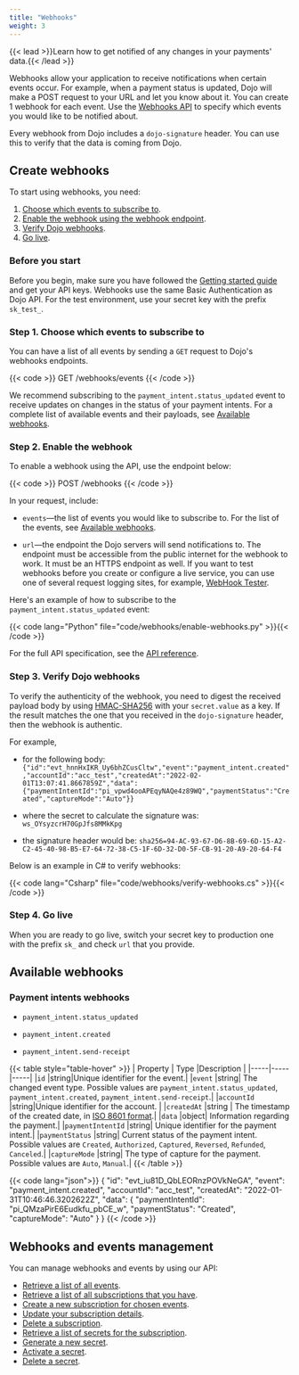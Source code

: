 ```yaml
---
title: "Webhooks"
weight: 3
---
```


{{< lead >}}Learn how to get notified of any changes in your payments' data.{{< /lead >}}

Webhooks allow your application to receive notifications when certain events occur. For example, when a payment status is updated, Dojo will make a POST request to your URL and let you know about it. You can create 1 webhook for each event. Use the [Webhooks API](/api-docs/#tag/Webhooks) to specify which events you would like to be notified about.

Every webhook from Dojo includes a `dojo-signature` header. You can use this to verify that the data is coming from Dojo.

## Create webhooks

To start using webhooks, you need:

1. [Choose which events to subscribe to](#step-1-choose-which-events-to-subscribe-to).
2. [Enable the webhook using the webhook endpoint](#step-2-enable-the-webhook).
3. [Verify Dojo webhooks](#step-3-verify-dojo-webhooks).
4. [Go live](#step-4-test-and-go-live).

### Before you start

Before you begin, make sure you have followed the [Getting started guide](/getting-started/) and get your API keys. Webhooks use the same Basic Authentication as Dojo API.
For the test environment, use your secret key with the prefix `sk_test_`.

### Step 1. Choose which events to subscribe to

You can have a list of all events by sending a `GET` request to Dojo's webhooks endpoints.

{{< code >}} GET /webhooks/events {{< /code >}}

We recommend subscribing to the `payment_intent.status_updated` event to receive updates on changes in the status of your payment intents. For a complete list of available events and their payloads, see [Available webhooks](#available-webhooks).

### Step 2. Enable the webhook

To enable a webhook using the API, use the endpoint below:

{{< code >}} POST /webhooks {{< /code >}}

In your request, include:

* `events`—the list of events you would like to subscribe to. For the list of the events, see [Available webhooks](#available-webhooks).

* `url`—the endpoint the Dojo servers will send notifications to. The endpoint must be accessible from the public internet for the webhook to work. It must be an HTTPS endpoint as well. If you want to test webhooks before you create or configure a live service, you can use one of several request logging sites, for example, [WebHook Tester](https://webhook.site/).

Here's an example of how to subscribe to the `payment_intent.status_updated` event:

{{< code lang="Python" file="code/webhooks/enable-webhooks.py" >}}{{< /code >}}

For the full API specification, see the [API reference](/api-docs/#tag/Webhooks).

### Step 3. Verify Dojo webhooks

To verify the authenticity of the webhook, you need to digest the received payload body by using [HMAC-SHA256](https://en.wikipedia.org/wiki/HMAC) with your `secret.value` as a key. If the result matches the one that you received in the `dojo-signature` header, then the webhook is authentic.

For example,

* for the following body: `{"id":"evt_hnnHxIKR_Uy6bhZCusCltw","event":"payment_intent.created","accountId":"acc_test","createdAt":"2022-02-01T13:07:41.8667859Z","data":{"paymentIntentId":"pi_vpwd4ooAPEqyNAQe4z89WQ","paymentStatus":"Created","captureMode":"Auto"}} `

* where the secret to calculate the signature was: `ws_OYsyzcrH70GpJfs8MMkKpg`

* the signature header would be: `sha256=94-AC-93-67-D6-8B-69-6D-15-A2-C2-45-40-98-B5-E7-64-72-38-C5-1F-6D-32-D0-5F-CB-91-20-A9-20-64-F4`

Below is an example in C# to verify webhooks:

{{< code lang="Csharp" file="code/webhooks/verify-webhooks.cs" >}}{{< /code >}}

### Step 4. Go live

When you are ready to go live, switch your secret key to production one with the prefix `sk_` and check `url` that you provide.

## Available webhooks

### Payment intents webhooks

* `payment_intent.status_updated`

* `payment_intent.created`

* `payment_intent.send-receipt`

{{< table style="table-hover" >}}
| Property | Type |Description |
|-----|-----|-----|
|`id` |string|Unique identifier for the event.|
|`event` |string| The changed event type. Possible values are `payment_intent.status_updated`, `payment_intent.created`, `payment_intent.send-receipt`.|
|`accountId` |string|Unique identifier for the account. |
|`createdAt` |string <date-time>| The timestamp of the created date, in [ISO 8601 format](https://en.wikipedia.org/wiki/ISO_8601).|
|`data` |object| Information regarding the payment.|
|`paymentIntentId` |string| Unique identifier for the payment intent.|
|`paymentStatus` |string| Current status of the payment intent. Possible values are `Created`, `Authorized`, `Captured`, `Reversed`, `Refunded`, `Canceled`.|
|`captureMode` |string| The type of capture for the payment. Possible values are `Auto`, `Manual`.|
{{< /table >}}

{{< code lang="json">}}
{
  "id": "evt_iu81D_QbLEORnzPOVkNeGA",
  "event": "payment_intent.created",
  "accountId": "acc_test",
  "createdAt": "2022-01-31T10:46:46.3202622Z",
  "data": {
    "paymentIntentId": "pi_QMzaPirE6Eudkfu_pbCE_w",
    "paymentStatus": "Created",
    "captureMode": "Auto"
  }
}
{{< /code >}}

## Webhooks and events management

You can manage webhooks and events by using our API:

* [Retrieve a list of all events](../../api-docs/#operation/Webhooks_GetAllWebhooks).
* [Retrieve a list of all subscriptions that you have](../../api-docs/#operation/Webhooks_GetAlSubscriptions).
* [Create a new subscription for chosen events](../../api-docs/#operation/Webhooks_Subscribe).
* [Update your subscription details](../../api-docs/#operation/Webhooks_SubscribeUpdate).
* [Delete a subscription](../../api-docs/#operation/Webhooks_DeleteSubscriptions).
* [Retrieve a list of secrets for the subscription](../../api-docs/#operation/Webhooks_GetSecrets).
* [Generate a new secret](../../api-docs/#operation/Webhooks_GenerateSecret).
* [Activate a secret](../../api-docs/#operation/Webhooks_ActivateSecret).
* [Delete a secret](../../api-docs/#operation/Webhooks_DeleteSecret).
